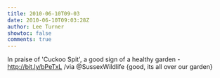 ```yaml
---
title: 2010-06-10T09-03
date: 2010-06-10T09:03:28Z
author: Lee Turner
showtoc: false
comments: true
---
```


In praise of 'Cuckoo Spit', a good sign of a healthy garden - http://bit.ly/bPeTxL /via @SussexWildlife {good, its all over our garden}

